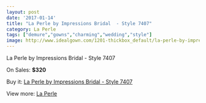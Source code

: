 ```yaml
---
layout: post
date: '2017-01-14'
title: "La Perle by Impressions Bridal  - Style 7407"
category: La Perle
tags: ["demure","gowns","charming","wedding","style"]
image: http://www.idealgown.com/1201-thickbox_default/la-perle-by-impressions-bridal-style-7407.jpg
---
```

La Perle by Impressions Bridal  - Style 7407

On Sales: **$320**
<a href="https://www.idealgown.com/en/la-perle/559-la-perle-by-impressions-bridal-style-7407.html"><amp-img layout="responsive" width="600" height="600" src="//www.idealgown.com/1201-thickbox_default/la-perle-by-impressions-bridal-style-7407.jpg" alt="La Perle by Impressions Bridal  - Style 7407 0" /></a>
<a href="https://www.idealgown.com/en/la-perle/559-la-perle-by-impressions-bridal-style-7407.html"><amp-img layout="responsive" width="600" height="600" src="//www.idealgown.com/1202-thickbox_default/la-perle-by-impressions-bridal-style-7407.jpg" alt="La Perle by Impressions Bridal  - Style 7407 1" /></a>

Buy it: [La Perle by Impressions Bridal  - Style 7407](https://www.idealgown.com/en/la-perle/559-la-perle-by-impressions-bridal-style-7407.html "La Perle by Impressions Bridal  - Style 7407")

View more: [La Perle](https://www.idealgown.com/en/8-la-perle "La Perle")